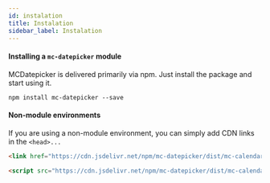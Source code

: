 ```yaml
---
id: instalation
title: Instalation
sidebar_label: Instalation
---
```


#### Installing a `mc-datepicker` module

MCDatepicker is delivered primarily via npm.
Just install the package and start using it.

```
npm install mc-datepicker --save
```

#### Non-module environments

If you are using a non-module environment, you can simply add CDN links in the `<head>...`

```html
<link href="https://cdn.jsdelivr.net/npm/mc-datepicker/dist/mc-calendar.min.css" rel="stylesheet" />

<script src="https://cdn.jsdelivr.net/npm/mc-datepicker/dist/mc-calendar.min.js"></script>
```
